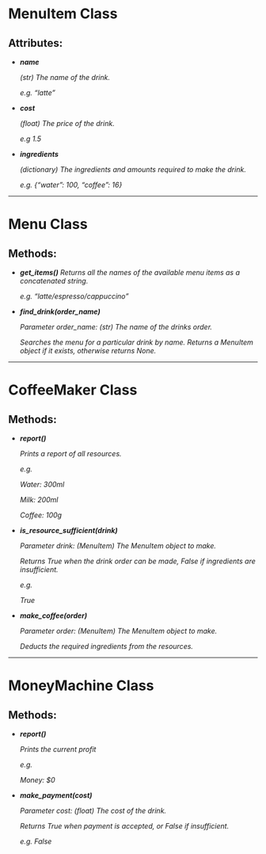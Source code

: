 # MenuItem Class

## Attributes:

- ***name***

  _(str) The name of the drink._
  
  _e.g. “latte”_

- ***cost***
  
  _(float) The price of the drink._

  _e.g 1.5_

- ***ingredients***

  _(dictionary) The ingredients and amounts required to make the drink._

  _e.g. {“water”: 100, “coffee”: 16}_
___

# Menu Class

## Methods:

- ***get_items()***
  _Returns all the names of the available menu items as a concatenated string._

  _e.g. “latte/espresso/cappuccino”_

- ***find_drink(order_name)***

  _Parameter order_name: (str) The name of the drinks order._

  _Searches the menu for a particular drink by name. Returns a MenuItem object if it exists, otherwise returns None._
___
# CoffeeMaker Class

## Methods:

- ***report()***

  _Prints a report of all resources._

  _e.g._

  _Water: 300ml_

  _Milk: 200ml_

  _Coffee: 100g_

- ***is_resource_sufficient(drink)***

  _Parameter drink: (MenuItem) The MenuItem object to make._

  _Returns True when the drink order can be made, False if ingredients are insufficient._

  _e.g._

  _True_

- ***make_coffee(order)***

  _Parameter order: (MenuItem) The MenuItem object to make._

  _Deducts the required ingredients from the resources._
___
# MoneyMachine Class

## Methods:

- ***report()***

  _Prints the current profit_

  _e.g._

  _Money: $0_

- ***make_payment(cost)***

  _Parameter cost: (float) The cost of the drink._

  _Returns True when payment is accepted, or False if insufficient._

  _e.g. False_